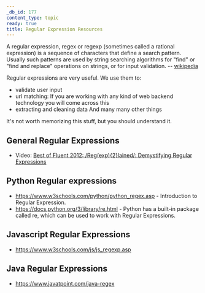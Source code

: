 ```yaml
---
_db_id: 177
content_type: topic
ready: true
title: Regular Expression Resources
---
```


A regular expression, regex or regexp (sometimes called a rational expression) is a sequence of characters that define a search pattern. Usually such patterns are used by string searching algorithms for "find" or "find and replace" operations on strings, or for input validation.
-- [wikipedia](https://en.wikipedia.org/wiki/Regular_expression)

Regular expressions are very useful. We use them to:

- validate user input
- url matching: If you are working with any kind of web backend technology you will come across this
- extracting and cleaning data
  And many many other things

It's not worth memorizing this stuff, but you should understand it.

## General Regular Expressions

- Video: [Best of Fluent 2012: /Reg(exp){2}lained/: Demystifying Regular Expressions](https://www.youtube.com/watch?v=EkluES9Rvak)

## Python Regular expressions

- https://www.w3schools.com/python/python_regex.asp - Introduction to Regular Expression.
- https://docs.python.org/3/library/re.html - Python has a built-in package called re, which can be used to work with Regular Expressions.

## Javascript Regular Expressions

- https://www.w3schools.com/js/js_regexp.asp

## Java Regular Expressions

- https://www.javatpoint.com/java-regex